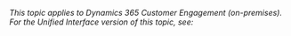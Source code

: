 *This topic applies to Dynamics 365 Customer Engagement (on-premises). For the Unified Interface version of this topic, see:* 
